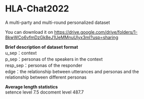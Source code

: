 # HLA-Chat2022
A multi-party and multi-round personalized  dataset

You can download it on https://drive.google.com/drive/folders/1-8kwWCo6vfmDzGk8eJ1UeMMnuUlyx3mI?usp=sharing


**Brief description of dataset format**<br/>
u_sep：context<br/>
p_sep：personas of the speakers in the context<br/>
resp_sep：personas of the responder<br/>
edge：the relationship between utterances and personas and the relationship between different personas<br/>


**Average length statistics**<br/>
setence level 7.5
docoment level 487.7
